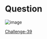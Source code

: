 
# Question #

![image](https://github.com/Riddhiman2005/Crypto-Challenges/assets/130882317/f2f97bc3-b101-4d05-8248-60009bc49c1d)

[Challenge-39](https://cryptopals.com/sets/5/challenges/39)
